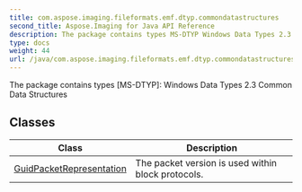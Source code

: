 ```yaml
---
title: com.aspose.imaging.fileformats.emf.dtyp.commondatastructures
second_title: Aspose.Imaging for Java API Reference
description: The package contains types MS-DTYP Windows Data Types 2.3 Common Data Structures
type: docs
weight: 44
url: /java/com.aspose.imaging.fileformats.emf.dtyp.commondatastructures/
---
```


The package contains types [MS-DTYP]: Windows Data Types 2.3 Common Data Structures


## Classes

| Class | Description |
| --- | --- |
| [GuidPacketRepresentation](../com.aspose.imaging.fileformats.emf.dtyp.commondatastructures/guidpacketrepresentation) | The packet version is used within block protocols. |
